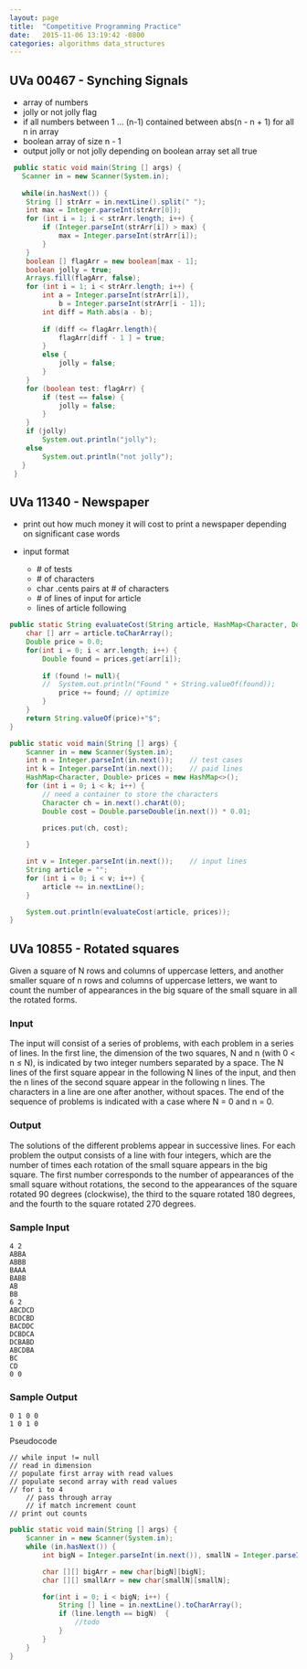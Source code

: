 ```yaml
---
layout: page
title:  "Competitive Programming Practice"
date:   2015-11-06 13:19:42 -0800
categories: algorithms data_structures
---
```

## UVa 00467 - Synching Signals
* array of numbers
* jolly or not jolly flag
* if all numbers between 1 ... (n-1) contained between abs(n - n + 1) for all n in array
* boolean array of size n - 1
* output jolly or not jolly depending on boolean array set all true

```java
 public static void main(String [] args) {
   Scanner in = new Scanner(System.in);
  
   while(in.hasNext()) {
   	String [] strArr = in.nextLine().split(" ");
   	int max = Integer.parseInt(strArr[0]);
   	for (int i = 1; i < strArr.length; i++) {
   		if (Integer.parseInt(strArr[i]) > max) {
   			max = Integer.parseInt(strArr[i]);
   		}
   	}
   	boolean [] flagArr = new boolean[max - 1];
   	boolean jolly = true;
   	Arrays.fill(flagArr, false);
   	for (int i = 1; i < strArr.length; i++) {
   		int a = Integer.parseInt(strArr[i]),
   			b = Integer.parseInt(strArr[i - 1]);
   		int diff = Math.abs(a - b);
   		
   		if (diff <= flagArr.length){
   			flagArr[diff - 1 ] = true;
   		}
   		else {
   			jolly = false;
   		}
   	}
   	for (boolean test: flagArr) {
   		if (test == false) {
   			jolly = false;
   		}
   	}
   	if (jolly) 
   		System.out.println("jolly");
   	else
   		System.out.println("not jolly");
   }
 }
```




## UVa 11340 - Newspaper

* print out how much money it will cost to print a newspaper depending on significant case words

* input format
	* \# of tests
  * \# of characters
  * char .cents pairs at # of characters
  * \# of lines of input for article
  * lines of article following

```java
public static String evaluateCost(String article, HashMap<Character, Double> prices) {
	char [] arr = article.toCharArray();
	Double price = 0.0;
	for(int i = 0; i < arr.length; i++) {
		Double found = prices.get(arr[i]);
		
		if (found != null){
		//	System.out.println("Found " + String.valueOf(found));
			price += found;	// optimize
		}
	}
	return String.valueOf(price)+"$";	
}

public static void main(String [] args) {
	Scanner in = new Scanner(System.in);
	int n = Integer.parseInt(in.next());	// test cases
	int k = Integer.parseInt(in.next());	// paid lines
	HashMap<Character, Double> prices = new HashMap<>();
	for (int i = 0; i < k; i++) {
		// need a container to store the characters
		Character ch = in.next().charAt(0);
		Double cost = Double.parseDouble(in.next()) * 0.01;
	
		prices.put(ch, cost);

	}

	int v = Integer.parseInt(in.next());	// input lines
	String article = "";
	for (int i = 0; i < v; i++) {
		article += in.nextLine();
	}

	System.out.println(evaluateCost(article, prices));
}
```



 ## UVa 10855 - Rotated squares 

 Given a square of N rows and columns of uppercase letters, and another smaller square of n rows and
columns of uppercase letters, we want to count the number of appearances in the big square of the
small square in all the rotated forms.

### Input
The input will consist of a series of problems, with each problem in a series of lines. In the first line,
the dimension of the two squares, N and n (with 0 < n ≤ N), is indicated by two integer numbers
separated by a space. The N lines of the first square appear in the following N lines of the input,
and then the n lines of the second square appear in the following n lines. The characters in a line are
one after another, without spaces. The end of the sequence of problems is indicated with a case where
N = 0 and n = 0.

### Output
The solutions of the different problems appear in successive lines. For each problem the output consists
of a line with four integers, which are the number of times each rotation of the small square appears in
the big square. The first number corresponds to the number of appearances of the small square without
rotations, the second to the appearances of the square rotated 90 degrees (clockwise), the third to the
square rotated 180 degrees, and the fourth to the square rotated 270 degrees.

### Sample Input
```
4 2
ABBA
ABBB
BAAA
BABB
AB
BB
6 2
ABCDCD
BCDCBD
BACDDC
DCBDCA
DCBABD
ABCDBA
BC
CD
0 0
```
### Sample Output
```
0 1 0 0
1 0 1 0
```
Pseudocode
```
// while input != null
// read in dimension
// populate first array with read values
// populate second array with read values
// for i to 4 
	// pass through array
	// if match increment count
// print out counts
```


```java
public static void main(String [] args) {
	Scanner in = new Scanner(System.in);
	while (in.hasNext()) {
		int bigN = Integer.parseInt(in.next()), smallN = Integer.parseInt(in.next());

		char [][] bigArr = new char[bigN][bigN];
		char [][] smallArr = new char[smallN][smallN];

		for(int i = 0; i < bigN; i++) {
			String [] line = in.nextLine().toCharArray();
			if (line.length == bigN)  {
                //todo
			}
		}
	}
}
```
